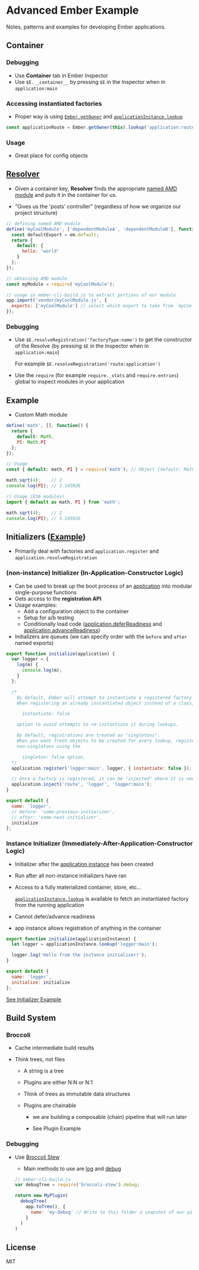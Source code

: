 # Advanced Ember Example

Notes, patterns and examples for developing Ember applications.

## Container

### Debugging

- Use **Container** tab in Ember Inspector
- Use `$E.__container__` by pressing `$E` in the Inspector when in `application:main`

### Accessing instantiated factories

- Proper way is using [`Ember.getOwner`](http://emberjs.com/api/#method_getOwner) and [`applicationInstance.lookup`](http://emberjs.com/api/classes/Ember.ApplicationInstance.html#method_lookup)

```js
const applicationRoute = Ember.getOwner(this).lookup('application:route');
```

### Usage

- Great place for config objects

## [Resolver](https://github.com/ember-cli/ember-resolver)

- Given a container key, **Resolver** finds the appropriate [named AMD module](http://requirejs.org/docs/whyamd.html#namedmodules) and puts it in the container for us.

- "Gives us the 'posts' controller" (regardless of how we organize our project structure)

```js
// defining named AMD module
define('myCoolModule', ['dependentModuleA', 'dependentModuleB'], function(moduleA, moduleB) {
  const defaultExport = em.default;
  return {
    default: {
      hello: 'world'
    }
  };
});

// obtaining AMD module
const myModule = require('myCoolModule');

// usage in ember-cli-build.js to extract portions of our module
app.import('vendor/myCoolModule.js', {
  exports: ['myCoolModule'] // select which export to take from `myCoolModule.js`
});
```

### Debugging

- Use `$E.resolveRegistration('factoryType:name')` to get the constructor of the Resolve (by pressing `$E` in the Inspector when in `application:main`)

  For example `$E.resolveRegistration('route:application')`

- Use the `require` (for example `require._stats` and `require.entries`) global to inspect modules in your application

## Example

- Custom Math module

```js
define('math', [], function() {
  return {
    default: Math,
    PI: Math.PI
  };
});

// Usage
const { default: math, PI } = require('math'); // Object {default: Math, PI: 3.141592653589793}

math.sqrt(4);    // 2
console.log(PI); // 3.145926

// Usage (ES6 modules)
import { default as math, PI } from 'math';

math.sqrt(4);    // 2
console.log(PI); // 3.145926
```

## Initializers ([Example](https://github.com/nem035/advanced-ember-examples/blob/master/app/initializers/geolocation.js))

- Primarily deal with factories and `application.register` and `application.resolveRegistration`

### (non-instance) Initializer (In-Application-Constructor Logic)

- Can be used to break up the boot process of an [application](http://emberjs.com/api/classes/Ember.Application.html) into modular single-purpose functions
- Gets access to the **registration API**
- Usage examples:
  - Add a configuration object to the container
  - Setup for a/b testing
  - Conditionally load code ([application.deferReadiness](http://emberjs.com/api/classes/Ember.Application.html#method_deferReadiness) and [application.advanceReadiness](http://emberjs.com/api/classes/Ember.Application.html#method_advanceReadiness))
- Initializers are queues (we can specify order with the `before` and `after` named exports)

```js
export function initialize(application) {
  var logger = {
    log(m) {
      console.log(m);
    }
  };

  /*
    By default, Ember will attempt to instantiate a registered factory when it is looked up.
    When registering an already instantiated object instead of a class, use the

      instantiate: false

    option to avoid attempts to re-instantiate it during lookups.

    By default, registrations are treated as "singletons".
    When you want fresh objects to be created for every lookup, register your factories as
    non-singletons using the

      singleton: false option.
  */
  application.register('logger:main', logger, { instantiate: false });

  // Once a factory is registered, it can be "injected" where it is needed.
  application.inject('route', 'logger', 'logger:main');
}

export default {
  name: 'logger',
  // before: 'some-previous-initializer',
  // after: 'some-next-initializer',
  initialize
};
```

### Instance Initializer (Immediately-After-Application-Constructor Logic)

- Initializer after the [application instance](http://emberjs.com/api/classes/Ember.ApplicationInstance.html) has been created
- Run after all non-instance initializers have ran
- Access to a fully materialized container, store, etc...

  [`applicationInstance.lookup`](http://emberjs.com/api/classes/Ember.ApplicationInstance.html#method_lookup) is available to fetch an instantiated factory from the running application
- Cannot defer/advance readiness
- app instance allows registration of anything in the container

```js
export function initialize(applicationInstance) {
  let logger = applicationInstance.lookup('logger:main');

  logger.log('Hello from the instance initializer!');
}

export default {
  name: 'logger',
  initialize: initialize
};
```

[See Initializer Example](https://github.com/nem035/advanced-ember-examples/blob/master/app/initializers/geolocation.js)

## Build System

### Broccoli

- Cache intermediate build results

- Think trees, not files
  - A string is a tree
  - Plugins are either N:N or N:1
  - Think of trees as immutable data structures
  - Plugins are chainable

    - we are building a composable (chain) pipeline that will run later

    - See Plugin Example

### Debugging

- Use [Broccoli Stew](https://github.com/stefanpenner/broccoli-stew)
  - Main methods to use are [log](https://github.com/stefanpenner/broccoli-stew/blob/master/lib/log.js#L27) and [debug](https://github.com/stefanpenner/broccoli-stew/blob/master/lib/debug.js#L12)

  ```js
  // ember-cli-build.js
  var debugTree = require('broccoli-stew').debug;

  return new MyPlugin(
    debugTree(
      app.toTree(), {
        name: 'my-debug' // Write to this folder a snapshot of our pipeline at a certain point
      }
    )
  )
  ```

## License

MIT
